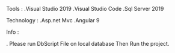 Tools :
.Visual Studio 2019
.Visual Studio Code
.Sql Server 2019

Technology :
.Asp.net Mvc 
.Angular 9

Info :

.  Please run DbScript File on local database Then Run the project.


